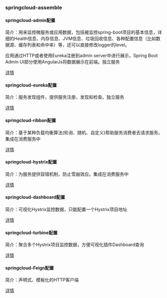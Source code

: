### springcloud-assemble
#### springcloud-admin配置
简介：用来监控微服务或应用数据，包括被监控spring-boot项目的基本信息，详细的Health信息、内存信息、JVM信息、垃圾回收信息、各种配置信息（比如数据源、缓存列表和命中率）等，还可以直接修改logger的level。

应用通过HTTP或者使用Eureka注册到admin server中进行展示，Spring Boot Admin UI部分使用AngularJs将数据展示在前端。独立服务

[详情](/springcloud-admin/Admin-desc.md)
#### springcloud-eureka配置
简介：服务发现组件，提供服务注册、发现和检查。独立服务

[详情](/springcloud-eureka-server/Eureka-desc.md)
#### springcloud-ribbon配置
简介：基于某种负载均衡算法(轮询、随机、自定义)帮助服务消费者去请求服务。集成在消费服务中

[详情](/springcloud-simple-customer-ribbon/Ribbon-desc.md)
#### springcloud-hystrix配置
简介：为服务提供容错机制，防止雪崩效应。集成在消费服务中

[详情](/springcloud-simple-customer-hystrix/Hystrix-desc.md)
#### springcloud-dashboard配置
简介：可视化Hystrix监控数据，只能配置一个Hystrix项目地址

[详情](/springcloud-simple-customer-hystrix-dashboard/Dashboard-desc.md)
#### springcloud-turbine配置
简介：聚合多个Hystrix项目监控数据，方便可视化插件Dashboard查询

[详情](/springcloud-hystrix-turbine/Turbine-desc.md)
#### springcloud-Feign配置
简介：声明式、模板化的HTTP客户端

[详情](/springcloud-simple-customer-feign/Feign-desc.md)